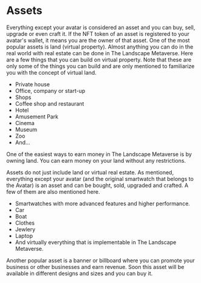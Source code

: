 # Assets

Everything except your avatar is considered an asset and you can buy, sell, upgrade or even craft it. If the NFT token of an asset is registered to your avatar's wallet, it means you are the owner of that asset. One of the most popular assets is land (virtual property). Almost anything you can do in the real world with real estate can be done in The Landscape Metaverse. Here are a few things that you can build on virtual property. Note that these are only some of the things you can build and are only mentioned to familiarize you with the concept of virtual land.

* Private house
* Office, company or start-up
* Shops
* Coffee shop and restaurant
* Hotel
* Amusement Park
* Cinema
* Museum
* Zoo
* And...

One of the easiest ways to earn money in The Landscape Metaverse is by owning land. You can earn money on your land without any restrictions.

Assets do not just include land or virtual real estate. As mentioned, everything except your avatar (and the original smartwatch that belongs to the Avatar) is an asset and can be bought, sold, upgraded and crafted. A few of them are also mentioned here.

* Smartwatches with more advanced features and higher performance.
* Car
* Boat
* Clothes
* Jewlery
* Laptop
* And virtually everything that is implementable in The Landscape Metaverse.

Another popular asset is a banner or billboard where you can promote your business or other businesses and earn revenue. Soon this asset will be available in different designs and sizes and you can buy it.
